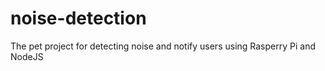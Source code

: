 # noise-detection
The pet project for detecting noise and notify users using Rasperry Pi and NodeJS
